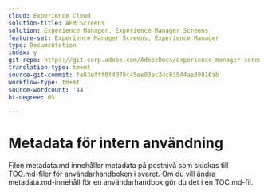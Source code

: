 ```yaml
---
cloud: Experience Cloud
solution-title: AEM Screens
solution: Experience Manager, Experience Manager Screens
feature-set: Experience Manager Screens, Experience Manager
type: Documentation
index: y
git-repo: https://git.corp.adobe.com/AdobeDocs/experience-manager-screens.sv-SE
translation-type: tm+mt
source-git-commit: fe83efff8f4078c45ee03ec24c83544ae30816ab
workflow-type: tm+mt
source-wordcount: '44'
ht-degree: 0%

---
```



# Metadata för intern användning

Filen metadata.md innehåller metadata på postnivå som skickas till TOC.md-filer för användarhandboken i svaret. Om du vill ändra metadata.md-innehåll för en användarhandbok gör du det i en TOC.md-fil.
